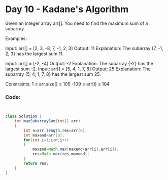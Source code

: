# Day 10 - Kadane's Algorithm

Given an integer array arr[]. You need to find the maximum sum of a subarray.


Examples:

Input: arr[] = [2, 3, -8, 7, -1, 2, 3]
Output: 11
Explanation: The subarray {7, -1, 2, 3} has the largest sum 11.

Input: arr[] = [-2, -4]
Output: -2
Explanation: The subarray {-2} has the largest sum -2.
Input: arr[] = [5, 4, 1, 7, 8]
Output: 25
Explanation: The subarray {5, 4, 1, 7, 8} has the largest sum 25.

Constraints:
1 ≤ arr.size() ≤ 105
-109 ≤ arr[i] ≤ 104

### Code:
```java


class Solution {
    int maxSubarraySum(int[] arr) 
    {
        int n=arr.length,res=arr[0];
        int maxend=arr[0];
        for(int i=1;i<n;i++)
        {
            maxend=Math.max(maxend+arr[i],arr[i]);
            res=Math.max(res,maxend);
        }
        return res;
    }
}

```